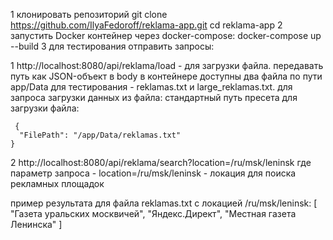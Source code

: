 1 клонировать репозиторий
git clone https://github.com/IlyaFedoroff/reklama-app.git
cd reklama-app
2 запустить Docker контейнер через docker-compose:
docker-compose up --build
3 для тестирования отправить запросы:

1 http://localhost:8080/api/reklama/load - для загрузки файла.
передавать путь как JSON-объект в body
в контейнере доступны два файла по пути app/Data для тестирования - reklamas.txt и large_reklamas.txt.
для запроса загрузки данных из файла:
стандартный путь пресета для загрузки файла:
```
 {
  "FilePath": "/app/Data/reklamas.txt"
}
```
2 http://localhost:8080/api/reklama/search?location=/ru/msk/leninsk
где параметр запроса - location=/ru/msk/leninsk - локация для поиска рекламных площадок

пример результата для файла reklamas.txt с локацией /ru/msk/leninsk:
[
    "Газета уральских москвичей",
    "Яндекс.Директ",
    "Местная газета Ленинска"
]
